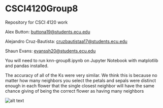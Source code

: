 # CSCI4120Group8
Repository for CSCI 4120 work

Alex Button: buttona19@students.ecu.edu

Alejandro Cruz-Bautista: cruzbautistaa17@students.ecu.edu

Shaun Evans: evanssh20@students.ecu.edu

You will need to run knn-group8.ipynb on Jupyter Notebook with matplotlib and pandas installed.

The accuracy of all of the Ks were very similar. We think this is because no matter how many neighbors you select the petals and sepals were distinct enough in each flower that the single closest neighbor will have the same chance giving of being the correct flower as having many neighbors

![alt text](https://github.com/AlexButtonECU/CSCI4120Group8/blob/main/KNNgraph.PNG)
